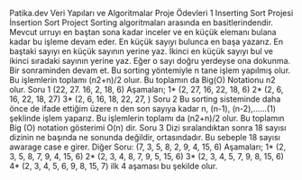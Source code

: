 Patika.dev Veri Yapıları ve Algoritmalar Proje Ödevleri 1
Inserting Sort Projesi 
                         İnsertion Sort Project
Sorting algoritmaları arasında en basitlerindendir.
Mevcut urruyı en baştan sona kadar inceler ve en küçük elemanı bulana kadar bu işleme devam eder.
En küçük sayıyı bulunca en başa yazarız.
En baştaki sayıyı en küçük sayının yerine yaz.
İkinci en küçük sayıyı bul ve ikinci sıradaki sayının yerine yaz.
Eğer o sayı doğru yerdeyse ona dokunma. Bir sonraminden devam et.
Bu sorting yöntemiyle n tane işlem yapılmış olur. 
Bu işlemlerin toplamı (n2+n)/2 oluır.
Bu toplamın da Big(O) Notationu n2 olur.
Soru 1
(22, 27. 16, 2, 18, 6) 
Aşamaları;
1* (2, 27, 16, 22, 18, 6)
2* (2, 6, 16, 22, 18, 27)
3* (2, 6, 16, 18, 22, 27, )
Soru 2
Bu sorting sisteminde daha önce de ifade ettiğim üzere n den son sayıya kadar n, (n-1), (n-2),......(1) şeklinde işlem yaparız. Bu işlemlerin toplamı da (n2+n)/2 olur. Bu toplamın Big (O) notation gösterimi O(n) dir.
Soru 3 
Dizi sıralandıktan sonra 18 sayısı dizinin ne başında ne sonunda değildir, ortasındadır. Bu sebeple 18 sayısı awarage case e girer. 
Diğer Soru: 
(7, 3, 5, 8, 2, 9, 4, 15, 6)
Aşamaları;
1* (2, 3, 5, 8, 7, 9, 4, 15, 6)
2* (2, 3, 4, 8, 7, 9, 5, 15, 6)
3* (2, 3, 4, 5, 7, 9, 8, 15, 6)
4* (2, 3, 4, 5, 6, 9, 8, 15, 7) ilk 4 aşaması bu şekilde olur.
